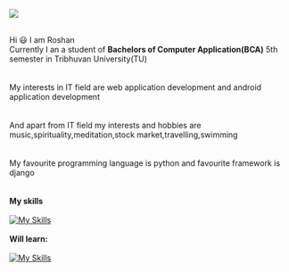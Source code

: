 ![](https://komarev.com/ghpvc/?username=Roshan2059)<br><br>

Hi 😃 I am Roshan<br>
Currently I an a student of **Bachelors of Computer Application(BCA)** 5th semester in Tribhuvan University(TU)<br><br><br>
My interests in IT field are web application development and android application development<br><br><br>
And apart from IT field my interests and hobbies are music,spirituality,meditation,stock market,travelling,swimming<br><br><br>
My favourite programming language is python and favourite framework is django
<br><br><br>
**My skills**<br><br>
[![My Skills](https://skillicons.dev/icons?i=html,css,js,jquery,bootstrap,php,mysql,postgres,c,java,figma,git,github,vscode&perline=7)](https://skillicons.dev)
<br><br>
**Will learn:**<br><br>
[![My Skills](https://skillicons.dev/icons?i=python,django,react,redux,tailwind,cs,docker)](https://skillicons.dev)
